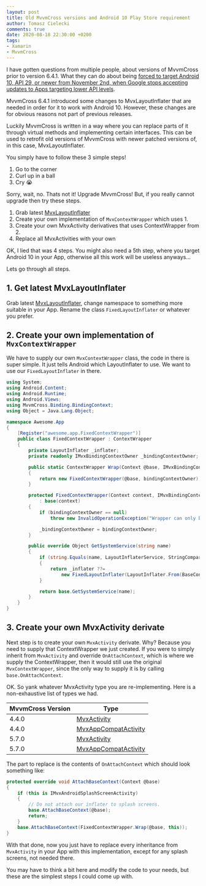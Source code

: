 ```yaml
---
layout: post
title: Old MvvmCross versions and Android 10 Play Store requirement
author: Tomasz Cielecki
comments: true
date: 2020-08-18 22:30:00 +0200
tags:
- Xamarin
- MvvmCross
---
```


I have gotten questions from multiple people, about versions of MvvmCross prior to version 6.4.1. What they can do about being [forced to target Android 10, API 29, or newer from November 2nd, when Google stops accepting updates to Apps targeting lower API levels](https://support.google.com/googleplay/android-developer/answer/113469#targetsdk).

MvvmCross 6.4.1 introduced some changes to MvxLayoutInflater that are needed in order for it to work with Android 10. However, these changes are for obvious reasons not part of previous releases.

Luckily MvvmCross is written in a way where you can replace parts of it through virtual methods and implementing certain interfaces. This can be used to retrofit old versions of MvvmCross with newer patched versions of, in this case, MvxLayoutInflater.

You simply have to follow these 3 simple steps!

1. Go to the corner
2. Curl up in a ball
3. Cry 😭

Sorry, wait, no. Thats not it! Upgrade MvvmCross! But, if you really cannot upgrade then try these steps.

1. Grab latest [MvxLayoutInflater](https://github.com/MvvmCross/MvvmCross/blob/develop/MvvmCross/Platforms/Android/Binding/Views/MvxLayoutInflater.cs)
2. Create your own implementation of `MvxContextWrapper` which uses 1.
3. Create your own MvxActivity derivatives that uses ContextWrapper from 2.
4. Replace all MvxActivities with your own

OK, I lied that was 4 steps. You might also need a 5th step, where you target Android 10 in your App, otherwise all this work will be useless anyways...

Lets go through all steps.

## 1. Get latest MvxLayoutInflater
Grab latest [MvxLayoutInflater](https://github.com/MvvmCross/MvvmCross/blob/develop/MvvmCross/Platforms/Android/Binding/Views/MvxLayoutInflater.cs), change namespace to something more suitable in your App. Rename the class `FixedLayoutInflater` or whatever you prefer.

## 2. Create your own implementation of `MvxContextWrapper`
We have to supply our own `MvxContextWrapper` class, the code in there is super simple. It just tells Android which LayoutInflater to use. We want to use our `FixedLayoutInflater` in there.

```csharp
using System;
using Android.Content;
using Android.Runtime;
using Android.Views;
using MvvmCross.Binding.BindingContext;
using Object = Java.Lang.Object;

namespace Awesome.App
{
    [Register("awesome.app.FixedContextWrapper")]
    public class FixedContextWrapper : ContextWrapper
    {
        private LayoutInflater _inflater;
        private readonly IMvxBindingContextOwner _bindingContextOwner;

        public static ContextWrapper Wrap(Context @base, IMvxBindingContextOwner bindingContextOwner)
        {
            return new FixedContextWrapper(@base, bindingContextOwner);
        }

        protected FixedContextWrapper(Context context, IMvxBindingContextOwner bindingContextOwner)
            : base(context)
        {
            if (bindingContextOwner == null)
                throw new InvalidOperationException("Wrapper can only be set on IMvxBindingContextOwner");

            _bindingContextOwner = bindingContextOwner;
        }

        public override Object GetSystemService(string name)
        {
            if (string.Equals(name, LayoutInflaterService, StringComparison.InvariantCulture))
            {
                return _inflater ??=
                    new FixedLayoutInflater(LayoutInflater.From(BaseContext), this, null, false);
            }

            return base.GetSystemService(name);
        }
    }
}
```

## 3. Create your own MvxActivity derivate
Next step is to create your own `MvxActivity` derivate. Why? Because you need to supply that ContextWrapper we just created. If you were to simply inherit from `MvxActivity` and override `OnAttachContext`, which is where we supply the ContextWrapper, then it would still use the original `MvxContextWrapper`, since the only way to supply it is by calling `base.OnAttachContext`.

OK. So yank whatever MvxActivity type you are re-implementing. Here is a non-exhaustive list of types we had.

| MvvmCross Version | Type |
|-------------------|------|
| 4.4.0 | [MvxActivity](https://github.com/MvvmCross/MvvmCross/blob/4.4.0/MvvmCross/Droid/Droid/Views/MvxActivity.cs) |
| 4.4.0 | [MvxAppCompatActivity](https://github.com/MvvmCross/MvvmCross-AndroidSupport/blob/4.4.0/MvvmCross.Droid.Support.V7.AppCompat/MvxAppCompatActivity.cs) |
| 5.7.0 | [MvxActivity](https://github.com/MvvmCross/MvvmCross/blob/5.7.0/MvvmCross/Droid/Droid/Views/MvxActivity.cs) |
| 5.7.0 | [MvxAppCompatActivity](https://github.com/MvvmCross/MvvmCross/blob/5.7.0/MvvmCross-AndroidSupport/MvvmCross.Droid.Support.V7.AppCompat/MvxAppCompatActivity.cs) |

The part to replace is the contents of `OnAttachContext` which should look something like:

```csharp
protected override void AttachBaseContext(Context @base)
{
    if (this is IMvxAndroidSplashScreenActivity)
    {
        // Do not attach our inflater to splash screens.
        base.AttachBaseContext(@base);
        return;
    }
    base.AttachBaseContext(FixedContextWrapper.Wrap(@base, this));
}
```

With that done, now you just have to replace every inheritance from `MvxActivity` in your App with this implementation, except for any splash screens, not needed there.

You may have to think a bit here and modify the code to your needs, but these are the simplest steps I could come up with.